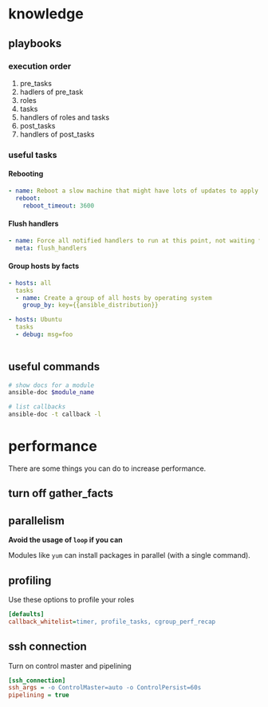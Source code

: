 # knowledge

## playbooks

### execution order

1. pre_tasks
2. hadlers of pre_task
3. roles
4. tasks
5. handlers of roles and tasks
6. post_tasks
7. handlers of post_tasks

### useful tasks

#### Rebooting

```yaml
- name: Reboot a slow machine that might have lots of updates to apply
  reboot:
    reboot_timeout: 3600
```

#### Flush handlers

```yaml
- name: Force all notified handlers to run at this point, not waiting for normal sync points
  meta: flush_handlers
```

#### Group hosts by facts

```yaml
- hosts: all
  tasks
  - name: Create a group of all hosts by operating system
    group_by: key={{ansible_distribution}}

- hosts: Ubuntu
  tasks
  - debug: msg=foo
    
```

## useful commands
```bash
# show docs for a module
ansible-doc $module_name

# list callbacks
ansible-doc -t callback -l
```

# performance

There are some things you can do to increase performance.

## turn off gather_facts

## parallelism

**Avoid the usage of `loop` if you can**

Modules like `yum` can install packages in parallel (with a single command).

## profiling

Use these options to profile your roles
```ini
[defaults]
callback_whitelist=timer, profile_tasks, cgroup_perf_recap
```

## ssh connection

Turn on control master and pipelining

```ini
[ssh_connection]
ssh_args = -o ControlMaster=auto -o ControlPersist=60s
pipelining = true
```
